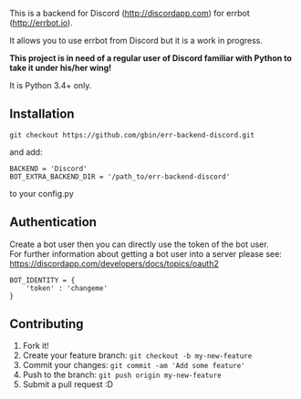 This is a backend for Discord (http://discordapp.com) for errbot (http://errbot.io).

It allows you to use errbot from Discord but it is a work in progress.

**This project is in need of a regular user of Discord familiar with Python to take it under his/her wing!**

It is Python 3.4+ only.

## Installation

```
git checkout https://github.com/gbin/err-backend-discord.git
```

and add:

```
BACKEND = 'Discord'
BOT_EXTRA_BACKEND_DIR = '/path_to/err-backend-discord'
```

to your config.py

## Authentication

Create a bot user then you can directly use the token of the bot user.  
For further information about getting a bot user into a server please see: https://discordapp.com/developers/docs/topics/oauth2

```
BOT_IDENTITY = {
    'token' : 'changeme'
}
```

## Contributing

1. Fork it!
2. Create your feature branch: `git checkout -b my-new-feature`
3. Commit your changes: `git commit -am 'Add some feature'`
4. Push to the branch: `git push origin my-new-feature`
5. Submit a pull request :D

